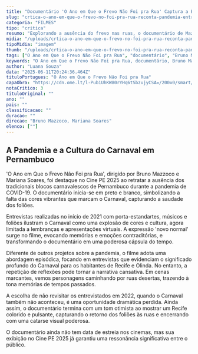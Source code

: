 ```yaml
---
title: "Documentário 'O Ano em Que o Frevo Não Foi pra Rua' Captura a Essência do Carnaval Durante a Pandemia"
slug: "crtica-o-ano-em-que-o-frevo-no-foi-pra-rua-reconta-pandemia-entre-potncias-e-tropeos"
categoria: "FILMES"
tipo: "critica"
resumo: "Explorando a ausência do frevo nas ruas, o documentário de Mazzoco e Soares revela o impacto emocional da pandemia no Carnaval pernambucano. Exibido no Cine PE 2025, a obra é uma cápsula do tempo repleta de saudade e esperança."
midia: "/uploads/crtica-o-ano-em-que-o-frevo-no-foi-pra-rua-reconta-pandemia-entre-potncias-e-tropeos-thumb.png"
tipoMidia: "imagem"
thumb: "/uploads/crtica-o-ano-em-que-o-frevo-no-foi-pra-rua-reconta-pandemia-entre-potncias-e-tropeos-thumb.png"
tags: ["O Ano em Que o Frevo Não Foi pra Rua", "documentário", "Bruno Mazzoco", "Mariana Soares", "Cine PE 2025", "pandemia", "Carnaval pernambucano", "Recife", "Olinda"]
keywords: "O Ano em Que o Frevo Não Foi pra Rua, documentário, Bruno Mazzoco, Mariana Soares, Cine PE 2025, pandemia, Carnaval pernambucano, Recife, Olinda"
author: "Luana Souza"
data: "2025-06-11T20:24:36.464Z"
tituloPortugues: "O Ano em Que o Frevo Não Foi pra Rua"
capaObra: "https://cdn.ome.lt/l-Pub1UhKW80rYHq6tSbzujyCSA=/200x0/smart/extras/capas/SnapInsta.to_499785261_18380644684185578_6177125542543037165_n.jpg"
notaCritico: 3
tituloOriginal: ""
ano: ""
pais: ""
classificacao: ""
duracao: ""
direcao: "Bruno Mazzoco, Mariana Soares"
elenco: [""]
---
```


## A Pandemia e a Cultura do Carnaval em Pernambuco

'O Ano em Que o Frevo Não Foi pra Rua', dirigido por Bruno Mazzoco e Mariana Soares, foi destaque no Cine PE 2025 ao retratar a ausência dos tradicionais blocos carnavalescos de Pernambuco durante a pandemia de COVID-19. O documentário inicia-se em preto e branco, simbolizando a falta das cores vibrantes que marcam o Carnaval, capturando a saudade dos foliões.

Entrevistas realizadas no início de 2021 com porta-estandartes, músicos e foliões ilustram o Carnaval como uma explosão de cores e cultura, agora limitada a lembranças e apresentações virtuais. A expressão 'novo normal' surge no filme, evocando memórias e emoções contraditórias, e transformando o documentário em uma poderosa cápsula do tempo.

Diferente de outros projetos sobre a pandemia, o filme adota uma abordagem episódica, focando em entrevistas que evidenciam o significado profundo do Carnaval para os habitantes de Recife e Olinda. No entanto, a repetição de reflexões pode tornar a narrativa cansativa. Em cenas marcantes, vemos personagens caminhando por ruas desertas, trazendo à tona memórias de tempos passados.

A escolha de não revisitar os entrevistados em 2022, quando o Carnaval também não aconteceu, é uma oportunidade dramática perdida. Ainda assim, o documentário termina com um tom otimista ao mostrar um Recife colorido e pulsante, capturando o retorno dos foliões às ruas e encerrando com uma catarse visual poderosa.

O documentário ainda não tem data de estreia nos cinemas, mas sua exibição no Cine PE 2025 já garantiu uma ressonância significativa entre o público.